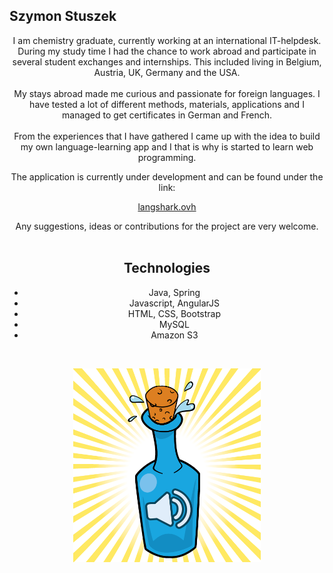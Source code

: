 ## Szymon Stuszek

<div style="text-align: center"> 
I am chemistry graduate, currently working at an international IT-helpdesk. <br/>
During my study time I had the chance to work abroad and participate in several student exchanges and internships. This included living in Belgium, Austria, UK, Germany and the USA. <br/> <br/>
My stays abroad made me curious and passionate for foreign languages. I have tested a lot of different methods, materials, applications and  I managed to get certificates in German and French. <br/> <br/>
From the experiences that I have gathered I came up with the idea to build my own language-learning app and I that is why is started to learn web programming.

The application is currently under development and can be found under the link: <br/>

[langshark.ovh](https://langshark.ovh) <br/>

Any suggestions, ideas or contributions for the project are very welcome. <br/>  <br/>

## Technologies<br/>

- Java, Spring
- Javascript, AngularJS
- HTML, CSS, Bootstrap
- MySQL
- Amazon S3
</div>



<br/>
<p align="center">
  <img src="Table5.png" width="300" />
</p>  
